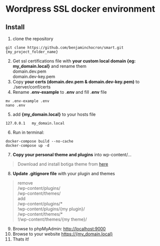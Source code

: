 # Wordpress SSL docker environment

## Install
1. clone the repository
```
git clone https://github.com/benjaminchocron/smart.git {my_project_folder_name}
```
2. Get ssl certifications file with **your custom local domain {eg: my_domain.local}** and rename them  
domain.dev.pem  
domain.dev-key.pem  
3. Copy **your certs (domain.dev.pem & domain.dev-key.pem)** to ./server/conf/certs
4. Rename **.env-example** to **.env** and fill **.env** file
```
mv .env-example .env
nano .env
```
5. add **{my_domain.local}** to your hosts file
```
127.0.0.1   my_domain.local
```
6. Run in terminal:
```
docker-compose build --no-cache
docker-compose up -d
```
7. **Copy your personal theme and plugins** into wp-content/...  
> Download and install botiga theme from [here](https://athemes.com/theme/botiga/)  
8. **Update .gitignore file** with your plugin and themes
> remove  
    /wp-content/plugins/  
    /wp-content/themes/  
> add  
    /wp-content/plugins/*  
    !wp-content/plugins/{my plugin}/  
    /wp-content/themes/*  
    !/wp-content/themes/{my theme}/
9. Browse to phpMyAdmin: [http://localhost:9000]  
10. Browse to your website [https://{my_domain.local}]   
11. Thats it!

[https://{my_domain.local}]: https://my_domain.local
[http://localhost:9000]: http://localhost:9000
